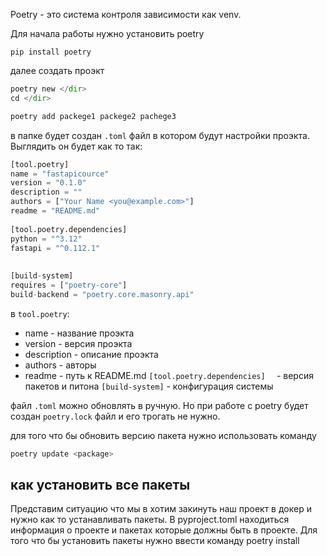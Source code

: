 Poetry - это система контроля зависимости как venv.

Для начала работы нужно установить poetry 
```shell
pip install poetry
```
далее создать проэкт
```python
poetry new </dir>
cd </dir>

poetry add packege1 packege2 pachege3
```
в папке будет создан `.toml` файл в котором будут настройки проэкта. Выглядить он будет как то так:
```python
[tool.poetry]  
name = "fastapicource"  
version = "0.1.0"  
description = ""  
authors = ["Your Name <you@example.com>"]  
readme = "README.md"  
  
[tool.poetry.dependencies]  
python = "^3.12"  
fastapi = "^0.112.1"  
  
  
[build-system]  
requires = ["poetry-core"]  
build-backend = "poetry.core.masonry.api"
```
 в `tool.poetry`:
 - name - название проэкта
 - version - версия проэкта
 - description - описание проэкта
 - authors - авторы
 - readme - путь к README.md
`[tool.poetry.dependencies]  ` - версия пакетов и питона
`[build-system]` - конфигурация системы

файл `.toml` можно обновлять в ручную. Но при работе с poetry будет создан `poetry.lock` файл и его трогать не нужно.

для того что бы обновить версию пакета нужно использовать команду 
```python
poetry update <package>
```

## как установить все пакеты 
Представим ситуацию что мы в хотим закинуть наш проект в докер и нужно как то устанавливать пакеты. В pyproject.toml находиться информация о проекте и пакетах которые должны быть в проекте. Для того что бы установить пакеты нужно ввести команду poetry install